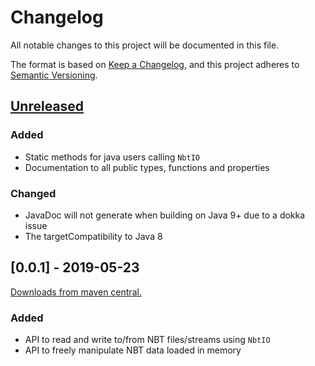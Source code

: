 # Changelog
All notable changes to this project will be documented in this file.

The format is based on [Keep a Changelog](https://keepachangelog.com/en/1.0.0/),
and this project adheres to [Semantic Versioning](https://semver.org/spec/v2.0.0.html).

## [Unreleased]
### Added
- Static methods for java users calling `NbtIO`
- Documentation to all public types, functions and properties

### Changed
- JavaDoc will not generate when building on Java 9+ due to a dokka issue
- The targetCompatibility to Java 8

## [0.0.1] - 2019-05-23
[Downloads from maven central.][Download 0.0.1]
### Added
- API to read and write to/from NBT files/streams using `NbtIO`
- API to freely manipulate NBT data loaded in memory

[Unreleased]: https://github.com/GameModsBR/NBT-Manipulator/compare/v1.0.0...HEAD
[1.0.0]: https://github.com/GameModsBR/NBT-Manipulator/compare/a8f41900b32740648752ff214581eb8da0f928f6..v1.0.0

[Download 0.0.1]: http://central.maven.org/maven2/br/com/gamemods/nbt-manipulator/0.0.1/
